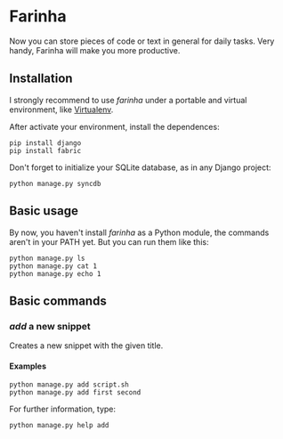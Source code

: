 # Farinha
Now you can store pieces of code or text in general for daily tasks. Very handy,
Farinha will make you more productive.

## Installation
I strongly recommend to use *farinha* under a portable and virtual environment,
like [Virtualenv](https://virtualenv.pypa.io/en/latest/).

After activate your environment, install the dependences:

```
pip install django
pip install fabric
```

Don't forget to initialize your SQLite database, as in any Django project:

```
python manage.py syncdb
```

## Basic usage
By now, you haven't install *farinha* as a Python module, the commands aren't in
your PATH yet. But you can run them like this:

```
python manage.py ls
python manage.py cat 1
python manage.py echo 1
```


## Basic commands
### *add* a new snippet
Creates a new snippet with the given title.

#### Examples
```
python manage.py add script.sh
python manage.py add first second
```

For further information, type:
```
python manage.py help add
```
